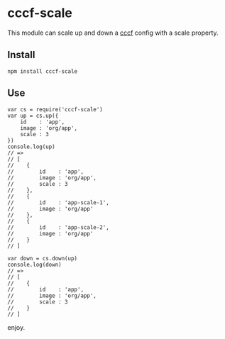 # cccf-scale

This module can scale up and down a [cccf](https://github.com/asbjornenge/common-container-configuration-format) config with a scale property.

## Install

    npm install cccf-scale

## Use

    var cs = require('cccf-scale')
    var up = cs.up({
        id    : 'app',
        image : 'org/app',
        scale : 3
    })
    console.log(up)
    // =>
    // [
    //    {
    //        id    : 'app',
    //        image : 'org/app',
    //        scale : 3
    //    },
    //    {
    //        id    : 'app-scale-1',
    //        image : 'org/app'
    //    },
    //    {
    //        id    : 'app-scale-2',
    //        image : 'org/app'
    //    }
    // ]

    var down = cs.down(up)
    console.log(down)
    // =>
    // [
    //    {
    //        id    : 'app',
    //        image : 'org/app',
    //        scale : 3
    //    }
    // ]

enjoy.